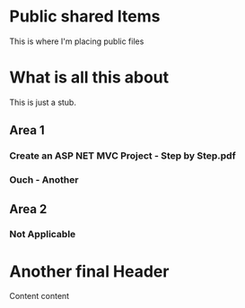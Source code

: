 # Public shared Items

This is where I'm placing public files

# What is all this about
This is just a stub.  

## Area 1

### Create an ASP NET MVC Project - Step by Step.pdf
### Ouch - Another

## Area 2
### Not Applicable

# Another final Header
Content content
